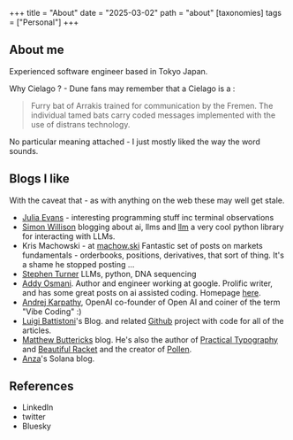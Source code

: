 +++
title = "About"
date = "2025-03-02"
path = "about"
[taxonomies]
tags = ["Personal"]
+++

## About me

Experienced software engineer based in Tokyo Japan. 

Why Cielago ? - Dune fans may remember that a Cielago is a :

> Furry bat of Arrakis trained for communication by the Fremen. The individual tamed bats carry coded messages implemented with the use of distrans technology.

No particular meaning attached - I just mostly liked the way the word sounds.

## Blogs I like

With the caveat that - as with anything on the web these may well get stale.

- [Julia Evans](https://jvns.ca/) - interesting programming stuff inc terminal observations
- [Simon Willison](https://simonwillison.net/) blogging about ai, llms and [llm](https://llm.datasette.io/en/stable/) a very cool python library for interacting with LLMs.
- Kris Machowski - at [machow.ski](https://www.machow.ski/) Fantastic set of posts on markets fundamentals - orderbooks, positions, derivatives, that sort of thing. It's a shame he stopped posting ...
- [Stephen Turner](https://blog.stephenturner.us) LLMs, python, DNA sequencing
- [Addy Osmani](https://addyo.substack.com/). Author and engineer working at google. Prolific writer, and has some great posts on ai assisted coding. Homepage [here](https://addyosmani.com/).
- [Andrej Karpathy](https://x.com/karpathy), OpenAI co-founder of Open AI and coiner of the term "Vibe Coding" :)
- [Luigi Battistoni](https://medium.com/@lu.battistoni)'s Blog. and related [Github](https://github.com/Peropero0/quantitative_finance_playground) project with code for all of the articles.
- [Matthew Buttericks](https://matthewbutterick.com/chron/) blog. He's also the author of [Practical Typography](https://practicaltypography.com/) and [Beautiful Racket](http://beautifulracket.com/) and the creator of [Pollen](https://docs.racket-lang.org/pollen/).
- [Anza](https://www.anza.xyz/blog)'s Solana blog.

## References

- LinkedIn
- twitter
- Bluesky